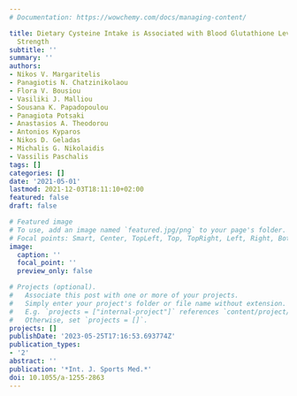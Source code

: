 ```yaml
---
# Documentation: https://wowchemy.com/docs/managing-content/

title: Dietary Cysteine Intake is Associated with Blood Glutathione Levels and Isometric
  Strength
subtitle: ''
summary: ''
authors:
- Nikos V. Margaritelis
- Panagiotis N. Chatzinikolaou
- Flora V. Bousiou
- Vasiliki J. Malliou
- Sousana K. Papadopoulou
- Panagiota Potsaki
- Anastasios A. Theodorou
- Antonios Kyparos
- Nikos D. Geladas
- Michalis G. Nikolaidis
- Vassilis Paschalis
tags: []
categories: []
date: '2021-05-01'
lastmod: 2021-12-03T18:11:10+02:00
featured: false
draft: false

# Featured image
# To use, add an image named `featured.jpg/png` to your page's folder.
# Focal points: Smart, Center, TopLeft, Top, TopRight, Left, Right, BottomLeft, Bottom, BottomRight.
image:
  caption: ''
  focal_point: ''
  preview_only: false

# Projects (optional).
#   Associate this post with one or more of your projects.
#   Simply enter your project's folder or file name without extension.
#   E.g. `projects = ["internal-project"]` references `content/project/deep-learning/index.md`.
#   Otherwise, set `projects = []`.
projects: []
publishDate: '2023-05-25T17:16:53.693774Z'
publication_types:
- '2'
abstract: ''
publication: '*Int. J. Sports Med.*'
doi: 10.1055/a-1255-2863
---
```

